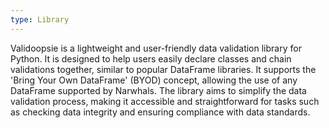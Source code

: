 ```yaml
---
type: Library
---
```


Validoopsie is a lightweight and user-friendly data validation library for Python. It is designed to help users easily declare classes and chain validations together, similar to popular DataFrame libraries. It supports the 'Bring Your Own DataFrame' (BYOD) concept, allowing the use of any DataFrame supported by Narwhals. The library aims to simplify the data validation process, making it accessible and straightforward for tasks such as checking data integrity and ensuring compliance with data standards.